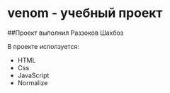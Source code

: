 # venom - учебный проект
##Проект выполнил Раззоков Шахбоз

В проекте исползуется:
- HTML
- Css
- JavaScript
- Normalize
